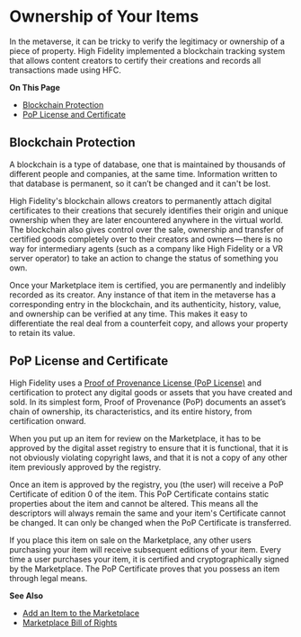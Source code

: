 # Ownership of Your Items 

In the metaverse, it can be tricky to verify the legitimacy or ownership of a piece of property. High Fidelity implemented a blockchain tracking system that allows content creators to certify their creations and records all transactions made using HFC. 

**On This Page**

* [Blockchain Protection](#blockchain-protection)
* [PoP License and Certificate](#pop-license-and-certificate)

## Blockchain Protection
A blockchain is a type of database, one that is maintained by thousands of different people and companies, at the same time. Information written to that database is permanent, so it can’t be changed and it can't be lost. 

High Fidelity's blockchain allows creators to permanently attach digital certificates to their creations that  securely identifies their origin and unique ownership when they are later encountered anywhere in the virtual world. The blockchain also gives control over the sale, ownership and transfer of certified goods completely over to their creators and owners — there is no way for intermediary agents (such as a company like High Fidelity or a VR server operator) to take an action to change the status of something you own.

Once your Marketplace item is certified, you are permanently and indelibly recorded as its creator. Any instance of that item in the metaverse has a corresponding entry in the blockchain, and its authenticity, history, value, and ownership can be verified at any time. This makes it easy to differentiate the real deal from a counterfeit copy, and allows your property to retain its value.

## PoP License and Certificate
High Fidelity uses a [Proof of Provenance License (PoP License)](https://digitalassetregistry.com/PoP-License/v1/) and certification to protect any digital goods or assets that you have created and sold. In its simplest form, Proof of Provenance (PoP) documents an asset’s chain of ownership, its characteristics, and its entire history, from certification onward. 

When you put up an item for review on the Marketplace, it has to be approved by the digital asset registry to ensure that it is functional, that it is not obviously violating copyright laws, and that it is not a copy of any other item previously approved by the registry.

Once an item is approved by the registry, you (the user) will receive a PoP Certificate of edition 0 of the item. This PoP Certificate contains static properties about the item and cannot be altered. This means all the descriptors will always remain the same and your item's Certificate cannot be changed. It can only be changed when the PoP Certificate is transferred.

If you place this item on sale on the Marketplace, any other users purchasing your item will receive subsequent editions of your item. Every time a user purchases your item, it is certified and cryptographically signed by the Marketplace. The PoP Certificate proves that you possess an item through legal means.

**See Also**

+ [Add an Item to the Marketplace](add-item.html)
+ [Marketplace Bill of Rights](bill-of-rights.html)

